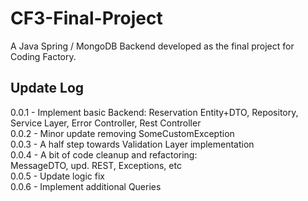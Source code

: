 # CF3-Final-Project
A Java Spring / MongoDB Backend developed as the final project for Coding Factory.

## Update Log  
0.0.1 - Implement basic Backend: Reservation Entity+DTO, Repository, Service Layer, Error Controller, Rest Controller  
0.0.2 - Minor update removing SomeCustomException  
0.0.3 - A half step towards Validation Layer implementation  
0.0.4 - A bit of code cleanup and refactoring:  
        MessageDTO, upd. REST, Exceptions, etc  
0.0.5 - Update logic fix  
0.0.6 - Implement additional Queries  




